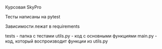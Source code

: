 Курсовая SkyPro

Тесты написаны на pytest

Зависимости лежат в requirements

tests - папка с тестами utils.py - код с основными функциями main.py - код, который воспроизводит функции из utils.py
